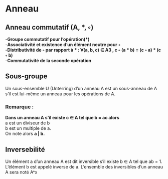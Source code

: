 # Anneau 

## Anneau commutatif (A, *, ◦)
-**Groupe commutatif pour l’opération(\*)** 
\
-**Associativité et existence d’un élément neutre pour ◦**
\
-**Distributivité de ◦ par rapport à * : ∀(a, b, c) ∈ A3 , c ◦ (a * b) = (c ◦ a) * (c ◦ b)**
\
-**Commutativité de la seconde opération**

## Sous-groupe 
Un sous-ensemble U (Unterring) d’un anneau A est un sous-anneau de A s’il est
lui-même un anneau pour les opérations de A.

### Remarque : 
**Dans un anneau A s’il existe c ∈ A tel que b = ac alors**
\
a est un diviseur de b
\
b est un multiple de a.
\
On note alors **a | b.**

## Inversebilité 

Un élément a d’un anneau A est dit inversible s’il existe b ∈ A tel que
ab = 1. L’élément b est appelé inverse de a. L’ensemble des inversibles
d’un anneau A sera noté A^x
